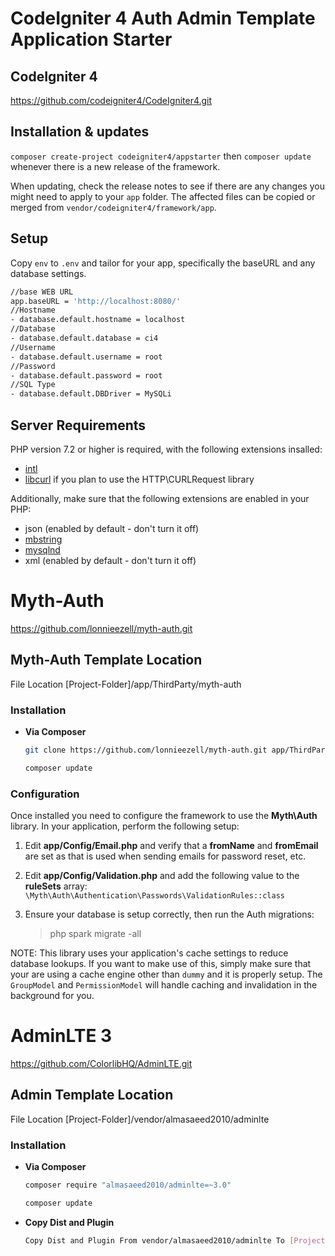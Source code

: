 # CodeIgniter 4 Auth Admin Template Application Starter

## CodeIgniter 4
https://github.com/codeigniter4/CodeIgniter4.git

## Installation & updates

`composer create-project codeigniter4/appstarter` then `composer update` whenever
there is a new release of the framework.

When updating, check the release notes to see if there are any changes you might need to apply
to your `app` folder. The affected files can be copied or merged from
`vendor/codeigniter4/framework/app`.

## Setup

Copy `env` to `.env` and tailor for your app, specifically the baseURL
and any database settings.
```bash
//base WEB URL
app.baseURL = 'http://localhost:8080/'
//Hostname
- database.default.hostname = localhost 
//Database
- database.default.database = ci4
//Username
- database.default.username = root
//Password
- database.default.password = root
//SQL Type
- database.default.DBDriver = MySQLi
```
## Server Requirements

PHP version 7.2 or higher is required, with the following extensions insalled: 

- [intl](http://php.net/manual/en/intl.requirements.php)
- [libcurl](http://php.net/manual/en/curl.requirements.php) if you plan to use the HTTP\CURLRequest library

Additionally, make sure that the following extensions are enabled in your PHP:

- json (enabled by default - don't turn it off)
- [mbstring](http://php.net/manual/en/mbstring.installation.php)
- [mysqlnd](http://php.net/manual/en/mysqlnd.install.php)
- xml (enabled by default - don't turn it off)

# Myth-Auth
https://github.com/lonnieezell/myth-auth.git
## Myth-Auth Template Location

File Location [Project-Folder]/app/ThirdParty/myth-auth

### Installation

- **Via Composer**

    ```bash
    git clone https://github.com/lonnieezell/myth-auth.git app/ThirdParty/myth-auth
    ```
    ```bash
    composer update
    ```

### Configuration

Once installed you need to configure the framework to use the **Myth\Auth** library.
In your application, perform the following setup: 

1. Edit **app/Config/Email.php** and verify that a **fromName** and **fromEmail** are set 
    as that is used when sending emails for password reset, etc. 

2. Edit **app/Config/Validation.php** and add the following value to the **ruleSets** array: 
    `\Myth\Auth\Authentication\Passwords\ValidationRules::class`

3. Ensure your database is setup correctly, then run the Auth migrations: 

    > php spark migrate -all  

NOTE: This library uses your application's cache settings to reduce database lookups. If you want
to make use of this, simply make sure that your are using a cache engine other than `dummy` and 
it is properly setup. The `GroupModel` and `PermissionModel` will handle caching and invalidation
in the background for you.


# AdminLTE 3
https://github.com/ColorlibHQ/AdminLTE.git

## Admin Template Location

File Location [Project-Folder]/vendor/almasaeed2010/adminlte

### Installation

- **Via Composer**

    ```bash
    composer require "almasaeed2010/adminlte=~3.0"
    ```
    ```bash
    composer update
    ```
- **Copy Dist and Plugin**
    ```bash
    Copy Dist and Plugin From vendor/almasaeed2010/adminlte To [Project-Folder]/public 
    ```
